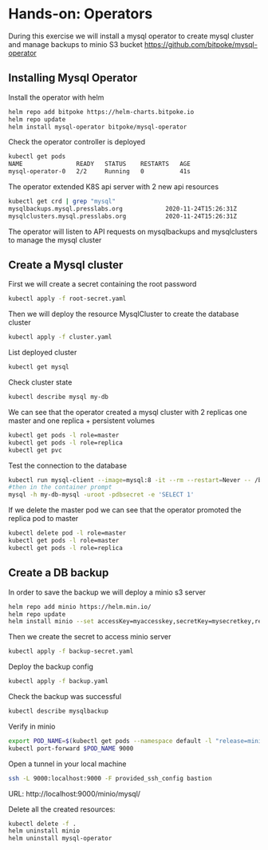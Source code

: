 # Hands-on: Operators

During this exercise we will install a mysql operator to create mysql cluster and manage backups to minio S3 bucket
https://github.com/bitpoke/mysql-operator

## Installing Mysql Operator

Install the operator with helm

```sh
helm repo add bitpoke https://helm-charts.bitpoke.io
helm repo update
helm install mysql-operator bitpoke/mysql-operator
```

Check the operator controller is deployed

```sh
kubectl get pods
NAME               READY   STATUS    RESTARTS   AGE
mysql-operator-0   2/2     Running   0          41s
```

The operator extended K8S api server with 2 new api resources

```sh
kubectl get crd | grep "mysql"
mysqlbackups.mysql.presslabs.org            2020-11-24T15:26:31Z
mysqlclusters.mysql.presslabs.org           2020-11-24T15:26:31Z
```
The operator will listen to API requests on mysqlbackups and mysqlclusters to manage the mysql cluster
## Create a Mysql cluster

First we will create a secret containing the root password

```sh
kubectl apply -f root-secret.yaml
```

Then we will deploy the resource MysqlCluster to create the database cluster

```sh
kubectl apply -f cluster.yaml
```

List deployed cluster

```sh
kubectl get mysql
```

Check cluster state

```sh
kubectl describe mysql my-db
```

We can see that the operator created a mysql cluster with 2 replicas one master and one replica + persistent volumes

```sh
kubectl get pods -l role=master
kubectl get pods -l role=replica
kubectl get pvc
```
Test the connection to the database

```sh
kubectl run mysql-client --image=mysql:8 -it --rm --restart=Never -- /bin/bash
#then in the container prompt
mysql -h my-db-mysql -uroot -pdbsecret -e 'SELECT 1'
```

If we delete the master pod we can see that the operator promoted the replica pod to master
```sh
kubectl delete pod -l role=master
kubectl get pods -l role=master
kubectl get pods -l role=replica
```

## Create a DB backup
In order to save the backup we will deploy a minio s3 server
```sh
helm repo add minio https://helm.min.io/
helm repo update
helm install minio --set accessKey=myaccesskey,secretKey=mysecretkey,resources.requests.memory=1G,defaultBucket.enabled=true,defaultBucket.name=mysql  minio/minio
```
Then we create the secret to access minio server
```sh
kubectl apply -f backup-secret.yaml
```
Deploy the backup config
```sh
kubectl apply -f backup.yaml
```
Check the backup was successful

```sh
kubectl describe mysqlbackup
```

Verify in minio

```sh
export POD_NAME=$(kubectl get pods --namespace default -l "release=minio" -o jsonpath="{.items[0].metadata.name}")
kubectl port-forward $POD_NAME 9000
```

Open a tunnel in your local machine
```sh
ssh -L 9000:localhost:9000 -F provided_ssh_config bastion
```

URL: http://localhost:9000/minio/mysql/


Delete all the created resources:
```sh
kubectl delete -f .
helm uninstall minio
helm uninstall mysql-operator
```

